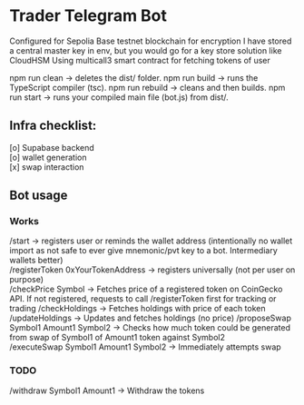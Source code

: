 # Trader Telegram Bot

Configured for Sepolia Base testnet blockchain
for encryption I have stored a central master key in env, but you would go for a key store solution like CloudHSM 
Using multicall3 smart contract for fetching tokens of user

npm run clean → deletes the dist/ folder.
npm run build → runs the TypeScript compiler (tsc).
npm run rebuild → cleans and then builds.
npm run start → runs your compiled main file (bot.js) from dist/.

## Infra checklist:
[o] Supabase backend  
[o] wallet generation  
[x] swap interaction  

## Bot usage

### Works
/start -> registers user or reminds the wallet address (intentionally no wallet import as not safe to ever give mnemonic/pvt key to a bot. Intermediary wallets better)  
/registerToken 0xYourTokenAddress -> registers universally (not per user on purpose)  
/checkPrice Symbol -> Fetches price of a registered token on CoinGecko API. If not registered, requests to call /registerToken first for tracking or trading
/checkHoldings -> Fetches holdings with price of each token
/updateHoldings -> Updates and fetches holdings (no price)
/proposeSwap Symbol1 Amount1 Symbol2 -> Checks how much token could be generated from swap of Symbol1 of Amount1 token against Symbol2  
/executeSwap Symbol1 Amount1 Symbol2 -> Immediately attempts swap  

### TODO
  


/withdraw Symbol1 Amount1 -> Withdraw the tokens  